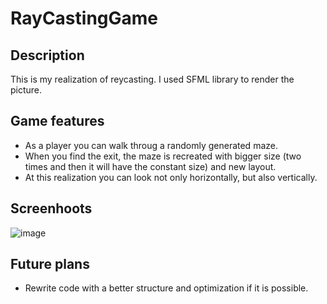 # RayCastingGame
## Description
This is my realization of reycasting.
I used SFML library to render the picture.
## Game features
- As a player you can walk throug a randomly generated maze.
- When you find the exit, the maze is recreated with bigger size (two times and then it will have the constant size) and new layout.
- At this realization you can look not only horizontally, but also vertically.
## Screenhoots
![image](https://user-images.githubusercontent.com/106482849/233807185-41f6f9ac-662c-4145-8851-0b06b1af1e30.png)
## Future plans
- Rewrite code with a better structure and optimization if it is possible.
